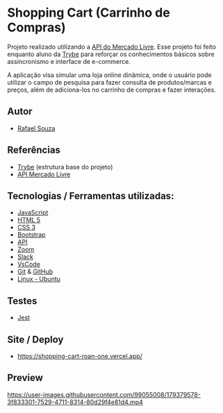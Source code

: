 # Shopping Cart (Carrinho de Compras)

Projeto realizado utilizando a [API do Mercado Livre](https://developers.mercadolivre.com.br/pt_br/itens-e-buscas).
Esse projeto foi feito enquanto aluno da [Trybe](https://www.betrybe.com/) para reforçar 
os conhecimentos básicos sobre assincronismo e interface de e-commerce.

A aplicação visa simular uma loja online dinâmica, onde o usuário pode utilizar o campo de pesquisa para fazer consulta de produtos/marcas e preços, além de adiciona-los no carrinho de compras e fazer interações.

## Autor

- [Rafael Souza](https://github.com/Rafael-Souza-97)

## Referências

 - [Trybe](https://www.betrybe.com/) (estrutura base do projeto)
 - [API Mercado Livre](https://developers.mercadolivre.com.br/pt_br/itens-e-buscas)

## Tecnologias / Ferramentas utilizadas:

- [JavaScript](https://www.javascript.com/)
- [HTML 5](https://html.com/)
- [CSS 3](https://www.w3.org/Style/CSS/Overview.en.html)
- [Bootstrap](https://getbootstrap.com/)
- [API](https://developers.mercadolivre.com.br/pt_br/itens-e-buscas)
- [Zoom](https://zoom.us/)
- [Slack](https://slack.com/intl/pt-br/)
- [VsCode](https://code.visualstudio.com/)
- [Git](https://git-scm.com/) & [GitHub](https://github.com/)
- [Linux - Ubuntu](https://ubuntu.com/)

## Testes

- [Jest](https://jestjs.io/pt-BR/)

## Site / Deploy

- https://shopping-cart-roan-one.vercel.app/

## Preview

https://user-images.githubusercontent.com/99055008/179379578-3f833301-7529-4711-8314-80d29f4e81d4.mp4
